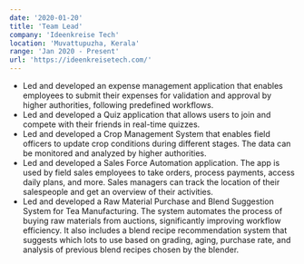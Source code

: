 ```yaml
---
date: '2020-01-20'
title: 'Team Lead'
company: 'Ideenkreise Tech'
location: 'Muvattupuzha, Kerala'
range: 'Jan 2020 - Present'
url: 'https://ideenkreisetech.com/'
---
```


- Led and developed an expense management application that enables employees to submit their expenses for validation and approval by higher authorities, following predefined workflows.
- Led and developed a Quiz application that allows users to join and compete with their friends in real-time quizzes.
- Led and developed a Crop Management System that enables field officers to update crop conditions during different stages. The data can be monitored and analyzed by higher authorities.
- Led and developed a Sales Force Automation application. The app is used by field sales employees to take orders, process payments, access daily plans, and more. Sales managers can track the location of their salespeople and get an overview of their activities.
- Led and developed a Raw Material Purchase and Blend Suggestion System for Tea Manufacturing. The system automates the process of buying raw materials from auctions, significantly improving workflow efficiency. It also includes a blend recipe recommendation system that suggests which lots to use based on grading, aging, purchase rate, and analysis of previous blend recipes chosen by the blender.
